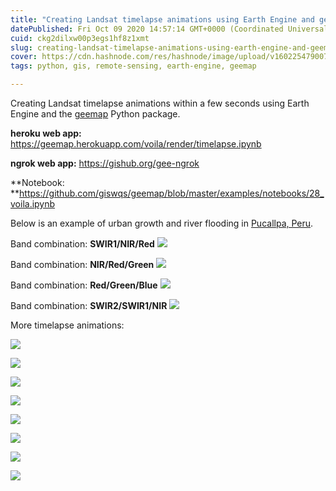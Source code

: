```yaml
---
title: "Creating Landsat timelapse animations using Earth Engine and geemap"
datePublished: Fri Oct 09 2020 14:57:14 GMT+0000 (Coordinated Universal Time)
cuid: ckg2dilxw00p3egs1hf8z1xmt
slug: creating-landsat-timelapse-animations-using-earth-engine-and-geemap
cover: https://cdn.hashnode.com/res/hashnode/image/upload/v1602254790075/wscAy0wbV.png
tags: python, gis, remote-sensing, earth-engine, geemap

---
```


Creating Landsat timelapse animations within a few seconds using Earth Engine and the [geemap](https://giswqs.github.io/geemap/) Python package.

**heroku web app:** https://geemap.herokuapp.com/voila/render/timelapse.ipynb

**ngrok web app:** https://gishub.org/gee-ngrok

**Notebook: **https://github.com/giswqs/geemap/blob/master/examples/notebooks/28_voila.ipynb


Below is an example of urban growth and river flooding in  [Pucallpa, Peru](https://goo.gl/maps/QMkksTWPG4WJZ6V28).

Band combination: **SWIR1/NIR/Red**
![](https://i.imgur.com/lOd1pOk.gif)

Band combination: **NIR/Red/Green**
![](https://i.imgur.com/FspQufJ.gif)

Band combination: **Red/Green/Blue**
![](https://i.imgur.com/Rg44bYx.gif)

Band combination: **SWIR2/SWIR1/NIR**
![](https://i.imgur.com/PS17dag.gif)

More timelapse animations:

![](https://i.imgur.com/WXkDKnL.gif)

![](https://i.imgur.com/kDaREin.gif)

![](https://i.imgur.com/qIC4ycI.gif)

![](https://i.imgur.com/D6BKxak.gif)

![](https://i.imgur.com/aKUzbrG.gif)

![](https://i.imgur.com/VWKWpBI.gif)

![](https://i.imgur.com/sMiQ0rf.gif)

![](https://i.imgur.com/zbsWL0K.gif)